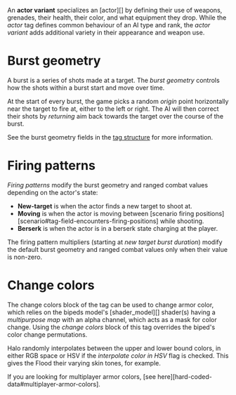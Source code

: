 An **actor variant** specializes an [actor][] by defining their use of weapons, grenades, their health, their color, and what equipment they drop. While the _actor_ tag defines common behaviour of an AI type and rank, the _actor variant_ adds additional variety in their appearance and weapon use.

# Burst geometry
A burst is a series of shots made at a target. The _burst geometry_ controls how the shots within a burst start and move over time.

At the start of every burst, the game picks a random _origin_ point horizontally near the target to fire at, either to the left or right. The AI will then correct their shots by _returning_ aim back towards the target over the course of the burst.

See the burst geometry fields in the [tag structure](#structure-and-fields) for more information.

# Firing patterns
_Firing patterns_ modify the burst geometry and ranged combat values depending on the actor's state:

* **New-target** is when the actor finds a new target to shoot at.
* **Moving** is when the actor is moving between [scenario firing positions][scenario#tag-field-encounters-firing-positions] while shooting.
* **Berserk** is when the actor is in a berserk state charging at the player.

The firing pattern multipliers (starting at _new target burst duration_) modify the default burst geometry and ranged combat values only when their value is non-zero.

# Change colors
The change colors block of the tag can be used to change armor color, which relies on the bipeds model's [shader_model][] shader(s) having a _multipurpose map_ with an alpha channel, which acts as a mask for color change. Using the _change colors_ block of this tag overrides the biped's color change permutations.

Halo randomly interpolates between the upper and lower bound colors, in either RGB space or HSV if the _interpolate color in HSV_ flag is checked. This gives the Flood their varying skin tones, for example.

If you are looking for multiplayer armor colors, [see here][hard-coded-data#multiplayer-armor-colors].
